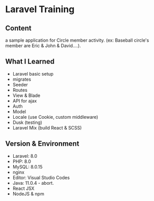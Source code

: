 # Laravel Training

## Content
a sample application for Circle member activity.
(ex: Baseball circle's member are Eric & John & David....).

## What I Learned
- Laravel basic setup
- migrates
- Seeder
- Routes
- View & Blade
- API for ajax
- Auth
- Model
- Locale (use Cookie, custom middleware)
- Dusk (testing)
- Laravel Mix (build React & SCSS)

## Version & Environment
- Laravel: 8.0
- PHP: 8.0
- MySQL: 8.0.15
- nginx
- Editor: Visual Studio Codes
- Java: 11.0.4 - abort.
- React JSX
- NodeJS & npm
